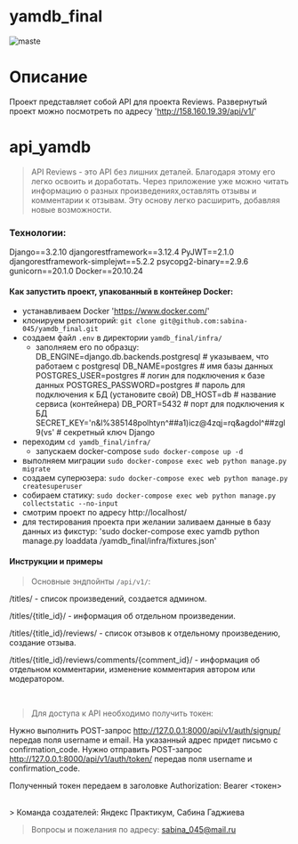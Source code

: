 # yamdb_final

![maste](https://github.com/sabina-045/yamdb_final/actions/workflows/yamdb_workflow.yml/badge.svg?branch=master)

# Описание

Проект представляет собой API для проекта Reviews.
Развернутый проект можно посмотреть по адресу 'http://158.160.19.39/api/v1/'

# api_yamdb
>API Reviews - это API без лишних деталей. Благодаря этому его легко освоить и доработать. Через приложение уже можно читать информацию о разных произведениях,оставлять отзывы и комментарии к отзывам. Эту основу легко расширить, добавляя новые возможности.

### Технологии:
Django==3.2.10
djangorestframework==3.12.4
PyJWT==2.1.0
djangorestframework-simplejwt==5.2.2
psycopg2-binary==2.9.6
gunicorn==20.1.0
Docker==20.10.24

#### Как запустить проект, упакованный в контейнер Docker:

+ устанавливаем Docker
'https://www.docker.com/'
+ клонируем репозиторий:
`git clone git@github.com:sabina-045/yamdb_final.git`
+ создаем файл `.env` в директории `yamdb_final/infra/`
    + заполняем его по образцу:
    DB_ENGINE=django.db.backends.postgresql # указываем, что работаем с postgresql
    DB_NAME=postgres # имя базы данных
    POSTGRES_USER=postgres # логин для подключения к базе данных
    POSTGRES_PASSWORD=postgres # пароль для подключения к БД (установите свой)
    DB_HOST=db # название сервиса (контейнера)
    DB_PORT=5432 # порт для подключения к БД
    SECRET_KEY='n&l%385148polhtyn^##a1)icz@4zqj=rq&agdol^##zgl9(vs' # секретный ключ Django
+ переходим `cd yamdb_final/infra/`
    + запускаем docker-compose
    `sudo docker-compose up -d`
+ выполняем миграции
`sudo docker-compose exec web python manage.py migrate`
+ создаем суперюзера:
`sudo docker-compose exec web python manage.py createsuperuser`
+ собираем статику:
`sudo docker-compose exec web python manage.py collectstatic --no-input`
+ смотрим проект по адресу http://localhost/
+ для тестирования проекта при желании заливаем данные в базу данных из фикстур:
'sudo docker-compose exec yamdb python manage.py loaddata /yamdb_final/infra/fixtures.json'

#### Инструкции и примеры

>Основные эндпойнты `/api/v1/`:

/titles/ - список произведений, создается админом.

/titles/{title_id}/ - информация об отдельном произведении.

/titles/{title_id}/reviews/ - список отзывов к отдельному произведению, создание отзыва.

/titles/{title_id}/reviews/comments/{comment_id}/ - информация об отдельном комментарии, изменение комментария автором или модератором.

</br>

>Для доступа к API необходимо получить токен:

Нужно выполнить POST-запрос http://127.0.0.1:8000/api/v1/auth/signup/ передав поля username и email.
На указанный адрес придет письмо с confirmation_code.
Нужно отправить POST-запрос http://127.0.0.1:8000/api/v1/auth/token/ передав поля username и confirmation_code.

Полученный токен передаем в заголовке Authorization: Bearer <токен>

</br>
> Команда создателей:
Яндекс Практикум, Сабина Гаджиева

> Вопросы и пожелания по адресу:
sabina_045@mail.ru
